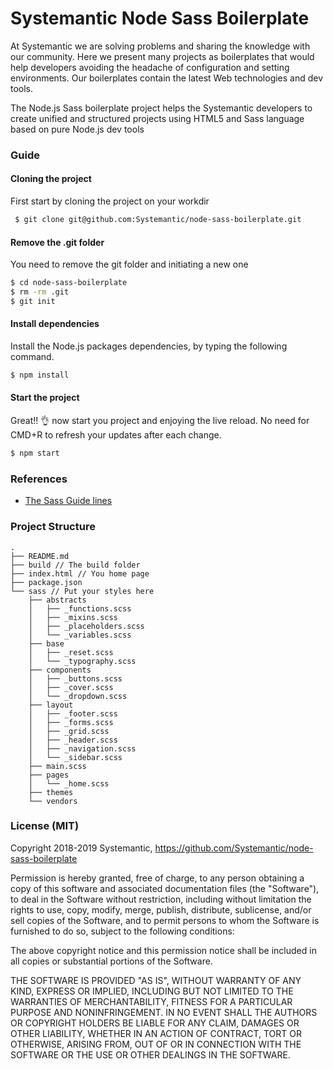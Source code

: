 # Systemantic Node Sass Boilerplate

At Systemantic we are solving problems and sharing the knowledge with our community. Here we present many projects as boilerplates that would help developers avoiding the headache of configuration and setting environments. Our boilerplates contain the latest Web technologies and dev tools.

The Node.js Sass boilerplate project helps the Systemantic developers to create unified and structured projects using HTML5 and Sass language based on pure Node.js dev tools

### Guide

#### Cloning the project

First start by cloning the project on your workdir

```bash
 $ git clone git@github.com:Systemantic/node-sass-boilerplate.git
```

#### Remove the .git folder

You need to remove the git folder and initiating a new one

```bash
$ cd node-sass-boilerplate
$ rm -rm .git
$ git init
```

#### Install dependencies

Install the Node.js packages dependencies, by typing the following command.

```bash
$ npm install
```

#### Start the project

Great!! :ok_hand: now start you project and enjoying the live reload. No need for CMD+R to refresh your updates after each change.

```bash
$ npm start
```

### References

* [The Sass Guide lines](https://sass-guidelin.es/#architecture)

### Project Structure

```
.
├── README.md
├── build // The build folder
├── index.html // You home page
├── package.json
└── sass // Put your styles here
    ├── abstracts
    │   ├── _functions.scss
    │   ├── _mixins.scss
    │   ├── _placeholders.scss
    │   └── _variables.scss
    ├── base
    │   ├── _reset.scss
    │   └── _typography.scss
    ├── components
    │   ├── _buttons.scss
    │   ├── _cover.scss
    │   └── _dropdown.scss
    ├── layout
    │   ├── _footer.scss
    │   ├── _forms.scss
    │   ├── _grid.scss
    │   ├── _header.scss
    │   ├── _navigation.scss
    │   └── _sidebar.scss
    ├── main.scss
    ├── pages
    │   └── _home.scss
    ├── themes
    └── vendors
```

### License (MIT)

Copyright 2018-2019 Systemantic, https://github.com/Systemantic/node-sass-boilerplate

Permission is hereby granted, free of charge, to any person obtaining a copy of this software and associated documentation files (the "Software"), to deal in the Software without restriction, including without limitation the rights to use, copy, modify, merge, publish, distribute, sublicense, and/or sell copies of the Software, and to permit persons to whom the Software is furnished to do so, subject to the following conditions:

The above copyright notice and this permission notice shall be included in all copies or substantial portions of the Software.

THE SOFTWARE IS PROVIDED "AS IS", WITHOUT WARRANTY OF ANY KIND, EXPRESS OR IMPLIED, INCLUDING BUT NOT LIMITED TO THE WARRANTIES OF MERCHANTABILITY, FITNESS FOR A PARTICULAR PURPOSE AND NONINFRINGEMENT. IN NO EVENT SHALL THE AUTHORS OR COPYRIGHT HOLDERS BE LIABLE FOR ANY CLAIM, DAMAGES OR OTHER LIABILITY, WHETHER IN AN ACTION OF CONTRACT, TORT OR OTHERWISE, ARISING FROM, OUT OF OR IN CONNECTION WITH THE SOFTWARE OR THE USE OR OTHER DEALINGS IN THE SOFTWARE.
